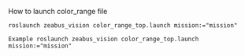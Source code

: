 How to launch color_range file 
	
	roslaunch zeabus_vision color_range_top.launch mission:="mission"
	
	Example roslaunch zeabus_vision color_range_top.launch mission:="mission"